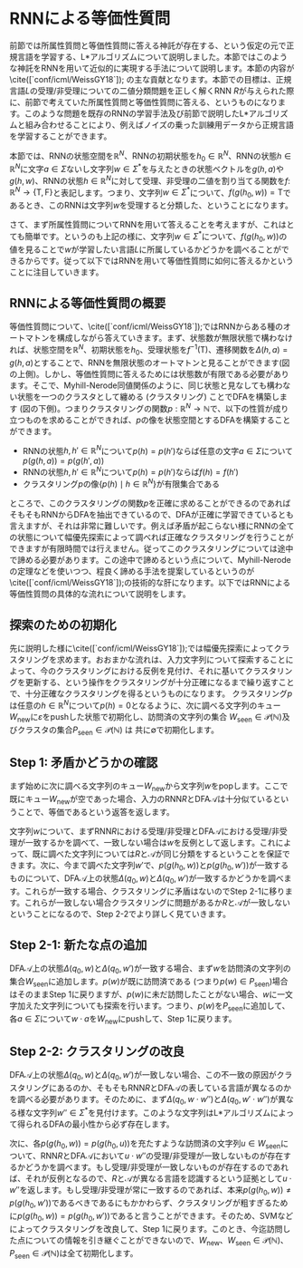 # RNNによる等価性質問

前節では所属性質問と等価性質問に答える神託が存在する、という仮定の元で正規言語を学習する、L\*アルゴリズムについて説明しました。本節ではこのような神託をRNNを用いて近似的に実現する手法について説明します。本節の内容が \\cite([\`conf/icml/WeissGY18\`]); の主な貢献となります。本節での目標は、正規言語$L$の受理/非受理についての二値分類問題を正しく解くRNN $R$が与えられた際に、前節で考えていた所属性質問と等価性質問に答える、というものになります。このような問題を既存のRNNの学習手法及び前節で説明したL\*アルゴリズムと組み合わせることにより、例えばノイズの乗った訓練用データから正規言語を学習することができます。

本節では、RNNの状態空間を$\mathbb{R}^N$、RNNの初期状態を$h_0\in\mathbb{R}^N$、RNNの状態$h\in\mathbb{R}^N$に文字$a\in\Sigma$ないし文字列$w\in\Sigma^\ast$を与えたときの状態ベクトルを$g(h,a)$や$g(h,w)$、RNNの状態$h\in\mathbb{R}^N$に対して受理、非受理の二値を割り当てる関数を$f\colon\mathbb{R}^N\to\{\mathrm{T},\mathrm{F}\}$と表記します。つまり、文字列$w\in\Sigma^\ast$について、$f(g(h_0,w))=\mathrm{T}$であるとき、このRNNは文字列$w$を受理すると分類した、ということになります。

さて、まず所属性質問についてRNNを用いて答えることを考えますが、これはとても簡単です。というのも上記の様に、文字列$w\in\Sigma^\ast$について、$f(g(h_0,w))$の値を見ることで$w$が学習したい言語$L$に所属しているかどうかを調べることができるからです。従って以下ではRNNを用いて等価性質問に如何に答えるかということに注目していきます。

## RNNによる等価性質問の概要

等価性質問について、\\cite([\`conf/icml/WeissGY18\`]);ではRNNからある種のオートマトンを構成しながら答えていきます。まず、状態数が無限状態で構わなければ、状態空間を$\mathbb{R}^N$、初期状態を$h_0$、受理状態を$f^{-1}(\mathrm{T})$、遷移関数を$\Delta(h,a)=g(h,a)$とすることで、RNNを無限状態のオートマトンと見ることができます(図の上側)。しかし、等価性質問に答えるためには状態数が有限である必要があります。そこで、Myhill-Nerode同値関係のように、同じ状態と見なしても構わない状態を一つのクラスタとして纏める (クラスタリング) ことでDFAを構築します (図の下側)。つまりクラスタリングの関数$p:\mathbb{R}^N\to\mathbb{N}$で、以下の性質が成り立つものを求めることができれば、$p$の像を状態空間とするDFAを構築することができます。

* RNNの状態$h,h'\in\mathbb{R}^N$について$p(h)=p(h')$ならば任意の文字$a\in\Sigma$について$p(g(h,a))=p(g(h',a))$
* RNNの状態$h,h'\in\mathbb{R}^N$について$p(h)=p(h')$ならば$f(h)=f(h')$
* クラスタリング$p$の像$\{p(h) \mid h \in \mathbb{R}^N\}$が有限集合である

ところで、このクラスタリングの関数$p$を正確に求めることができるのであればそもそもRNNからDFAを抽出できているので、DFAが正確に学習できているとも言えますが、それは非常に難しいです。例えば矛盾が起こらない様にRNNの全ての状態について幅優先探索によって調べれば正確なクラスタリングを行うことができますが有限時間では行えません。従ってこのクラスタリングについては途中で諦める必要があります。この途中で諦めるという点について、Myhill-Nerodeの定理などを使いつつ、程良く諦める手法を提案しているというのが\\cite([\`conf/icml/WeissGY18\`]);の技術的な肝になります。以下ではRNNによる等価性質問の具体的な流れについて説明をします。

## 探索のための初期化

先に説明した様に\\cite([\`conf/icml/WeissGY18\`]);では幅優先探索によってクラスタリングを求めます。おおまかな流れは、入力文字列について探索することによって、今のクラスタリングにおける反例を見付け、それに基いてクラスタリングを更新する、という操作をクラスタリングが十分正確になるまで繰り返すことで、十分正確なクラスタリングを得るというものになります。
クラスタリング$p$は任意の$h\in\mathbb{R}^N$について$p(h)=0$となるように、次に調べる文字列のキュー $W_{\mathrm{new}}$に$\varepsilon$をpushした状態で初期化し、訪問済の文字列の集合 $W_{\mathrm{seen}}\in\mathcal{P}(\mathbb{N})$及びクラスタの集合$P_{\mathrm{seen}}\in\mathcal{P}(\mathbb{N})$ は 共に$\emptyset$で初期化します。


## Step 1: 矛盾かどうかの確認

まず始めに次に調べる文字列のキュー$W_{\mathrm{new}}$から文字列$w$をpopします。ここで既にキュー$W_{\mathrm{new}}$が空であった場合、入力のRNN$R$とDFA$\mathcal{A}$は十分似ているということで、等価であるという返答を返します。

文字列$w$について、まずRNN$R$における受理/非受理とDFA$\mathcal{A}$における受理/非受理が一致するかを調べて、一致しない場合は$w$を反例として返します。これによって、既に調べた文字列については$R$と$\mathcal{A}$が同じ分類をするということを保証できます。次に、今まで調べた文字列$w'$で、$p(g(h_0,w))$と$p(g(h_0,w'))$が一致するものについて、DFA$\mathcal{A}$上の状態$\Delta(q_0,w)$と$\Delta(q_0,w')$が一致するかどうかを調べます。これらが一致する場合、クラスタリングに矛盾はないのでStep 2-1に移ります。これらが一致しない場合クラスタリングに問題があるか$R$と$\mathcal{A}$が一致しないということになるので、Step 2-2でより詳しく見ていきます。

## Step 2-1: 新たな点の追加

DFA$\mathcal{A}$上の状態$\Delta(q_0,w)$と$\Delta(q_0,w')$が一致する場合、まず$w$を訪問済の文字列の集合$W_{\mathrm{seen}}$に追加します。$p(w)$が既に訪問済である (つまり$p(w)\in P_{\mathrm{seen}}$)場合はそのままStep 1に戻りますが、$p(w)$に未だ訪問したことがない場合、$w$に一文字加えた文字列についても探索を行います。つまり、$p(w)$を$P_{\mathrm{seen}}$に追加して、各$a\in\Sigma$について$w\cdot a$を$W_{\mathrm{new}}$にpushして、Step 1に戻ります。

## Step 2-2: クラスタリングの改良

DFA$\mathcal{A}$上の状態$\Delta(q_0,w)$と$\Delta(q_0,w')$が一致しない場合、この不一致の原因がクラスタリングにあるのか、そもそもRNN$R$とDFA$\mathcal{A}$の表している言語が異なるのかを調べる必要があります。そのために、まず$\Delta(q_0,w\cdot w'')$と$\Delta(q_0,w'\cdot w'')$が異なる様な文字列$w''\in\Sigma^\ast$を見付けます。このような文字列はL\*アルゴリズムによって得られるDFAの最小性から必ず存在します。

次に、各$p(g(h_0,w))=p(g(h_0,u))$を充たすような訪問済の文字列$u\in W_{\mathrm{seen}}$について、RNN$R$とDFA$\mathcal{A}$において$u\cdot w''$の受理/非受理が一致しないものが存在するかどうかを調べます。もし受理/非受理が一致しないものが存在するのであれば、それが反例となるので、$R$と$\mathcal{A}$が異なる言語を認識するという証拠として$u\cdot w''$を返します。もし受理/非受理が常に一致するのであれば、本来$p(g(h_0,w))\neq p(g(h_0,w'))$であるべきであるにもかかわらず、クラスタリングが粗すぎるために$p(g(h_0,w))= p(g(h_0,w'))$であると言うことができます。そのため、SVMなどによってクラスタリングを改良して、Step 1に戻ります。このとき、今迄訪問した点についての情報を引き継ぐことができないので、$W_{\mathrm{new}}$、$W_{\mathrm{seen}}\in\mathcal{P}(\mathbb{N})$、$P_{\mathrm{seen}}\in\mathcal{P}(\mathbb{N})$は全て初期化します。

